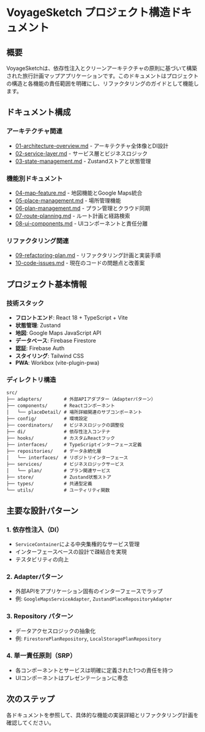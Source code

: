 # VoyageSketch プロジェクト構造ドキュメント

## 概要

VoyageSketchは、依存性注入とクリーンアーキテクチャの原則に基づいて構築された旅行計画マップアプリケーションです。このドキュメントはプロジェクトの構造と各機能の責任範囲を明確にし、リファクタリングのガイドとして機能します。

## ドキュメント構成

### アーキテクチャ関連

- [01-architecture-overview.md](./01-architecture-overview.md) - アーキテクチャ全体像とDI設計
- [02-service-layer.md](./02-service-layer.md) - サービス層とビジネスロジック
- [03-state-management.md](./03-state-management.md) - Zustandストアと状態管理

### 機能別ドキュメント

- [04-map-feature.md](./04-map-feature.md) - 地図機能とGoogle Maps統合
- [05-place-management.md](./05-place-management.md) - 場所管理機能
- [06-plan-management.md](./06-plan-management.md) - プラン管理とクラウド同期
- [07-route-planning.md](./07-route-planning.md) - ルート計画と経路検索
- [08-ui-components.md](./08-ui-components.md) - UIコンポーネントと責任分離

### リファクタリング関連

- [09-refactoring-plan.md](./09-refactoring-plan.md) - リファクタリング計画と実装手順
- [10-code-issues.md](./10-code-issues.md) - 現在のコードの問題点と改善案

## プロジェクト基本情報

### 技術スタック

- **フロントエンド**: React 18 + TypeScript + Vite
- **状態管理**: Zustand
- **地図**: Google Maps JavaScript API
- **データベース**: Firebase Firestore
- **認証**: Firebase Auth
- **スタイリング**: Tailwind CSS
- **PWA**: Workbox (vite-plugin-pwa)

### ディレクトリ構造

```
src/
├── adapters/        # 外部APIアダプター（Adapterパターン）
├── components/      # Reactコンポーネント
│   └── placeDetail/ # 場所詳細関連のサブコンポーネント
├── config/          # 環境設定
├── coordinators/    # ビジネスロジックの調整役
├── di/              # 依存性注入コンテナ
├── hooks/           # カスタムReactフック
├── interfaces/      # TypeScriptインターフェース定義
├── repositories/    # データ永続化層
│   └── interfaces/  # リポジトリインターフェース
├── services/        # ビジネスロジックサービス
│   └── plan/        # プラン関連サービス
├── store/           # Zustand状態ストア
├── types/           # 共通型定義
└── utils/           # ユーティリティ関数
```

## 主要な設計パターン

### 1. 依存性注入（DI）

- `ServiceContainer`による中央集権的なサービス管理
- インターフェースベースの設計で疎結合を実現
- テスタビリティの向上

### 2. Adapterパターン

- 外部APIをアプリケーション固有のインターフェースでラップ
- 例: `GoogleMapsServiceAdapter`, `ZustandPlaceRepositoryAdapter`

### 3. Repository パターン

- データアクセスロジックの抽象化
- 例: `FirestorePlanRepository`, `LocalStoragePlanRepository`

### 4. 単一責任原則（SRP）

- 各コンポーネントとサービスは明確に定義された1つの責任を持つ
- UIコンポーネントはプレゼンテーションに専念

## 次のステップ

各ドキュメントを参照して、具体的な機能の実装詳細とリファクタリング計画を確認してください。
